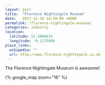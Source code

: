```yaml
---
layout: post
title:  "Florence Nightingale Museum"
date:   2017-12-30 14:39:00 +0000
permalink: /florence-nightingale-museum/
categories: industry
location:
  latitude: 51.5000416
  longitude: -0.1175899
place_links:
  wikipedia: ""
  url: http://www.florence-nightingale.co.uk
---
```

The Florence Nightingale Museum is awesome!

{% google_map zoom="16" %}
